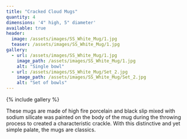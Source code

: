 ```yaml
---
title: "Cracked Cloud Mugs"
quantity: 4
dimensions: '4" high, 5" diameter'
available: true
header:
  image: /assets/images/SS_White_Mug/1.jpg
  teaser: /assets/images/SS_White_Mug/1.jpg
gallery:
  - url: /assets/images/SS_White_Mug/1.jpg
    image_path: /assets/images/SS_White_Mug/1.jpg
    alt: "Single bowl"
  - url: /assets/images/SS_White_Mug/Set_2.jpg
    image_path: /assets/images/SS_White_Mug/Set_2.jpg
    alt: "Set of bowls"
---
```


{% include gallery %}

These mugs are made of high fire porcelain and black slip mixed with sodium silicate was  painted on the body of the mug during the throwing process to created a characteristic crackle.  With this distinctive and yet simple palate, the mugs are classics.


